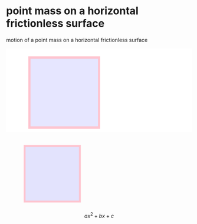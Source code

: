 # point mass on a horizontal frictionless surface
motion of a point mass on a horizontal frictionless surface

![](rect.svg)

<svg width="400" height="180">
  <rect x="50" y="20" width="150" height="150"
  style="fill:blue;stroke:pink;stroke-width:5;fill-opacity:0.1;stroke-opacity:0.9" />
</svg>

$$
ax^2 + bx + c
$$
